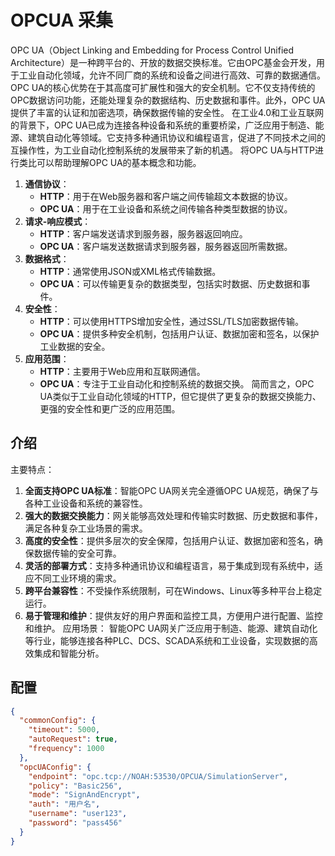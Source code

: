 # OPCUA 采集
OPC UA（Object Linking and Embedding for Process Control Unified Architecture）是一种跨平台的、开放的数据交换标准。它由OPC基金会开发，用于工业自动化领域，允许不同厂商的系统和设备之间进行高效、可靠的数据通信。
OPC UA的核心优势在于其高度可扩展性和强大的安全机制。它不仅支持传统的OPC数据访问功能，还能处理复杂的数据结构、历史数据和事件。此外，OPC UA提供了丰富的认证和加密选项，确保数据传输的安全性。
在工业4.0和工业互联网的背景下，OPC UA已成为连接各种设备和系统的重要桥梁，广泛应用于制造、能源、建筑自动化等领域。它支持多种通讯协议和编程语言，促进了不同技术之间的互操作性，为工业自动化控制系统的发展带来了新的机遇。
将OPC UA与HTTP进行类比可以帮助理解OPC UA的基本概念和功能。
1. **通信协议**：
   - **HTTP**：用于在Web服务器和客户端之间传输超文本数据的协议。
   - **OPC UA**：用于在工业设备和系统之间传输各种类型数据的协议。
2. **请求-响应模式**：
   - **HTTP**：客户端发送请求到服务器，服务器返回响应。
   - **OPC UA**：客户端发送数据请求到服务器，服务器返回所需数据。
3. **数据格式**：
   - **HTTP**：通常使用JSON或XML格式传输数据。
   - **OPC UA**：可以传输更复杂的数据类型，包括实时数据、历史数据和事件。
4. **安全性**：
   - **HTTP**：可以使用HTTPS增加安全性，通过SSL/TLS加密数据传输。
   - **OPC UA**：提供多种安全机制，包括用户认证、数据加密和签名，以保护工业数据的安全。
5. **应用范围**：
   - **HTTP**：主要用于Web应用和互联网通信。
   - **OPC UA**：专注于工业自动化和控制系统的数据交换。
简而言之，OPC UA类似于工业自动化领域的HTTP，但它提供了更复杂的数据交换能力、更强的安全性和更广泛的应用范围。

## 介绍

主要特点：
1. **全面支持OPC UA标准**：智能OPC UA网关完全遵循OPC UA规范，确保了与各种工业设备和系统的兼容性。
2. **强大的数据交换能力**：网关能够高效处理和传输实时数据、历史数据和事件，满足各种复杂工业场景的需求。
3. **高度的安全性**：提供多层次的安全保障，包括用户认证、数据加密和签名，确保数据传输的安全可靠。
4. **灵活的部署方式**：支持多种通讯协议和编程语言，易于集成到现有系统中，适应不同工业环境的需求。
5. **跨平台兼容性**：不受操作系统限制，可在Windows、Linux等多种平台上稳定运行。
6. **易于管理和维护**：提供友好的用户界面和监控工具，方便用户进行配置、监控和维护。
应用场景：
智能OPC UA网关广泛应用于制造、能源、建筑自动化等行业，能够连接各种PLC、DCS、SCADA系统和工业设备，实现数据的高效集成和智能分析。

## 配置

```json
{
  "commonConfig": {
    "timeout": 5000,
    "autoRequest": true,
    "frequency": 1000
  },
  "opcUAConfig": {
    "endpoint": "opc.tcp://NOAH:53530/OPCUA/SimulationServer",
    "policy": "Basic256",
    "mode": "SignAndEncrypt",
    "auth": "用户名",
    "username": "user123",
    "password": "pass456"
  }
}
```
